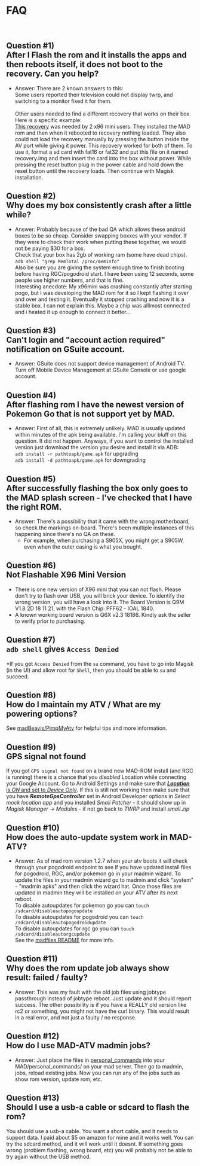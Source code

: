# FAQ
<br>

## Question #1) <br> After I Flash the rom and it installs the apps and then reboots itself, it does not boot to the recovery. Can you help?<br>

* Answer: There are 2 known answers to this:<br>Some users reported their television could not display twrp, and switching to a monitor fixed it for them.<br><br>Other users needed to find a different recovery that works on their box. Here is a specific example:
<br>[This recovery](https://github.com/Map-A-Droid/MAD-ATV/raw/master/recovery_rare_x96.img) was needed by 2 x96 mini users. They installed the MAD rom and then when it rebooted to recovery nothing loaded. They also could not load the recovery manually by pressing the button inside the AV port while giving it power. This recovery worked for both of them. To use it, format a sd card with fat16 or fat32 and put this file on it named recovery.img and then insert the card into the box without power. While pressing the reset button plug in the power cable and hold down the reset button until the recovery loads. Then continue with Magisk installation.

## Question #2) <br> Why does my box consistently crash after a little while?
* Answer: Probably because of the bad QA which allows these android boxes to be so cheap. Consider swapping boxxes with your vendor. If they were to check their work when putting these together, we would not be paying $30 for a box.<br>Check that your box has 2gb of working ram (some have dead chips). `adb shell "grep MemTotal /proc/meminfo"`<br>Also be sure you are giving the system enough time to finish booting before having RGC/pogodroid start. I have been using 12 seconds, some people use higher numbers, and that is fine.<br>Interesting anecdote: My x96mini was crashing constantly after starting pogo, but I was developing the MAD rom for it so I kept flashing it over and over and testing it. Eventually it stopped crashing and now it is a stable box. I can not explain this. Maybe a chip was alllmost connected and i heated it up enough to connect it better...

## Question #3) <br> Can't login and "account action required" notification on GSuite account.
* Answer: GSuite does not support device management of Android TV. Turn off Mobile Device Management at GSuite Console or use google account.

## Question #4) <br> After flashing rom I have the newest version of Pokemon Go that is not support yet by MAD.
* Answer: First of all, this is extremely unlikely. MAD is usually updated within minutes of the apk being available. I'm calling your bluff on this question. It did not happen. Anyways, if you want to control the installed version just download the version you desire and install it via ADB:
<br> `adb install -r pathtoapk/game.apk` for upgrading
<br> `adb install -d pathtoapk/game.apk` for downgrading

## Question #5) <br> After successfully flashing the box only goes to the MAD splash screen - I've checked that I have the right ROM.
* Answer: There's a possibility that it came with the wrong motherboard, so check the markings on-board. There's been multiple instances of this happening since there's no QA on these.
  * For example, when purchasing a S905X, you might get a S905W, even when the outer casing is what you bought.

## Question #6) <br> Not Flashable X96 Mini Version
* There is one new version of X96 mini that you can not flash. Please don't try to flash over USB, you will brick your device. To identify the wrong version, you will have a look into it. The Board Version is Q9M V1.8 2D    18 11 21, with the Flash Chip: PFF62 - IOAL 1840.
* A known working board version is Q6X v2.3 18186.  Kindly ask the seller to verify prior to purchasing.

## Question #7) <br> `adb shell` gives `Access Denied`
*If you get `Access Denied` from the `su` command, you have to go into Magisk (in the UI) and allow root for `Shell`, then you should be able to `su` and succeed.

## Question #8) <br> How do I maintain my ATV / What are my powering options?
See [madBeavis/PimpMyAtv](https://github.com/madBeavis/PimpMyAtv/) for helpful tips and more information.

## Question #9) <br> GPS signal not found
If you got `GPS signal not found` on a brand new MAD-ROM install (and RGC is running) there is a chance that you *disabled* Location while connecting your Google Account. Go to Android Settings and make sure that [***Location*** is *ON* and set to *Device Only*](https://i.imgur.com/RxEbdRQ.png).
If this is still not working then make sure that you have ***RemoteGpsController*** set in Android Developer options in *Select mock location app* and you installed *Smali Patcher* - it should show up in *Magisk Manager* -> *Modules* - if not go back to *TWRP* and install *smali.zip*

## Question #10) <br> How does the auto-update system work in MAD-ATV?
* Answer: As of mad rom version 1.2.7 when your atv boots it will check through your pogodroid endpoint to see if you have updated install files for pogodroid, RGC, and/or pokemon go in your madmin wizard. To update the files in your madmin wizard go to madmin and click "system" - "madmin apks" and then click the wizard hat. Once those files are updated in madmin they will be installed on your ATV after its next reboot. <br>
To disable autoupdates for pokemon go you can `touch /sdcard/disableautopogoupdate` <br>
To disable autoupdates for pogodroid you can `touch /sdcard/disableautopogodroidupdate` <br>
To disable autoupdates for rgc go you can `touch /sdcard/disableautorgcupdate` <br>
See the [madfiles README](https://github.com/Map-A-Droid/MAD-ATV/blob/master/README_madfiles.md) for more info.

## Question #11) <br> Why does the rom update job always show result: failed / faulty?
* Answer: This was my fault with the old job files using jobtype passthrough instead of jobtype reboot. Just update and it should report success. The other possibility is if you have a REALLY old version like rc2 or something, you might not have the curl binary. This would result in a real error, and not just a faulty / no response.

## Question #12) <br> How do I use MAD-ATV madmin jobs?
* Answer: Just place the files in [personal_commands](https://github.com/Map-A-Droid/MAD-ATV/tree/master/personal_commands) into your MAD/personal_commands/ on your mad server. Then go to madmin, jobs, reload existing jobs. Now you can run any of the jobs such as show rom version, update rom, etc.

## Question #13) <br> Should I use a usb-a cable or sdcard to flash the rom?
You should use a usb-a cable. You want a short cable, and it needs to support data. I paid about $5 on amazon for mine and it works well. You can try the sdcard method, and it will work until it doesnt. If something goes wrong (problem flashing, wrong board, etc) you will probably not be able to try again without the USB method.
